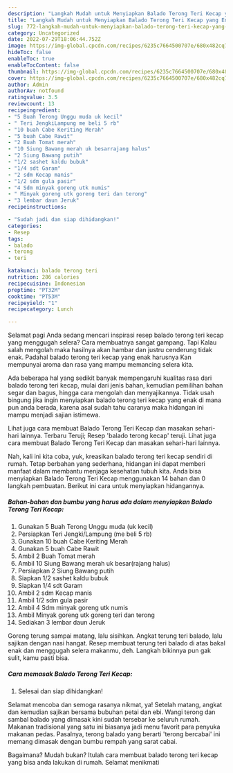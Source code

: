 ```yaml
---
description: "Langkah Mudah untuk Menyiapkan Balado Terong Teri Kecap yang Enak"
title: "Langkah Mudah untuk Menyiapkan Balado Terong Teri Kecap yang Enak"
slug: 772-langkah-mudah-untuk-menyiapkan-balado-terong-teri-kecap-yang-enak
category: Uncategorized
date: 2022-07-29T18:06:44.752Z
image: https://img-global.cpcdn.com/recipes/6235c7664500707e/680x482cq70/balado-terong-teri-kecap-foto-resep-utama.jpg
hideToc: false
enableToc: true
enableTocContent: false
thumbnail: https://img-global.cpcdn.com/recipes/6235c7664500707e/680x482cq70/balado-terong-teri-kecap-foto-resep-utama.jpg
cover: https://img-global.cpcdn.com/recipes/6235c7664500707e/680x482cq70/balado-terong-teri-kecap-foto-resep-utama.jpg
author: Admin
authorAv: notfound
ratingvalue: 3.5
reviewcount: 13
recipeingredient:
- "5 Buah Terong Unggu muda uk kecil"
- " Teri JengkiLampung me beli 5 rb"
- "10 buah Cabe Keriting Merah"
- "5 buah Cabe Rawit"
- "2 Buah Tomat merah"
- "10 Siung Bawang merah uk besarrajang halus"
- "2 Siung Bawang putih"
- "1/2 sashet kaldu bubuk"
- "1/4 sdt Garam"
- "2 sdm Kecap manis"
- "1/2 sdm gula pasir"
- "4 Sdm minyak goreng utk numis"
- " Minyak goreng utk goreng teri dan terong"
- "3 lembar daun Jeruk"
recipeinstructions:

- "Sudah jadi dan siap dihidangkan!"
categories:
- Resep
tags:
- balado
- terong
- teri

katakunci: balado terong teri 
nutrition: 286 calories
recipecuisine: Indonesian
preptime: "PT32M"
cooktime: "PT53M"
recipeyield: "1"
recipecategory: Lunch

---
```



Selamat pagi Anda sedang mencari inspirasi resep balado terong teri kecap yang menggugah selera? Cara membuatnya sangat gampang. Tapi Kalau salah mengolah maka hasilnya akan hambar dan justru cenderung tidak enak. Padahal balado terong teri kecap yang enak harusnya Kan mempunyai aroma dan rasa yang mampu memancing selera kita.


Ada beberapa hal yang sedikit banyak mempengaruhi kualitas rasa dari balado terong teri kecap, mulai dari jenis bahan, kemudian pemilihan bahan segar dan bagus, hingga cara mengolah dan menyajikannya. Tidak usah bingung jika ingin menyiapkan balado terong teri kecap yang enak di mana pun anda berada, karena asal sudah tahu caranya maka hidangan ini mampu menjadi sajian istimewa.

Lihat juga cara membuat Balado Terong Teri Kecap dan masakan sehari-hari lainnya. Terbaru Teruji; Resep &#39;balado terong kecap&#39; teruji. Lihat juga cara membuat Balado Terong Teri Kecap dan masakan sehari-hari lainnya.


Nah, kali ini kita coba, yuk, kreasikan balado terong teri kecap sendiri di rumah. Tetap berbahan yang sederhana, hidangan ini dapat memberi manfaat dalam membantu menjaga kesehatan tubuh kita. Anda bisa menyiapkan Balado Terong Teri Kecap menggunakan 14 bahan dan 0 langkah pembuatan. Berikut ini cara untuk menyiapkan hidangannya.

<!--inarticleads1-->

##### Bahan-bahan dan bumbu yang harus ada dalam menyiapkan Balado Terong Teri Kecap:

1. Gunakan 5 Buah Terong Unggu muda (uk kecil)
1. Persiapkan  Teri Jengki/Lampung (me beli 5 rb)
1. Gunakan 10 buah Cabe Keriting Merah
1. Gunakan 5 buah Cabe Rawit
1. Ambil 2 Buah Tomat merah
1. Ambil 10 Siung Bawang merah uk besar(rajang halus)
1. Persiapkan 2 Siung Bawang putih
1. Siapkan 1/2 sashet kaldu bubuk
1. Siapkan 1/4 sdt Garam
1. Ambil 2 sdm Kecap manis
1. Ambil 1/2 sdm gula pasir
1. Ambil 4 Sdm minyak goreng utk numis
1. Ambil  Minyak goreng utk goreng teri dan terong
1. Sediakan 3 lembar daun Jeruk


Goreng terung sampai matang, lalu sisihkan. Angkat terung teri balado, lalu sajikan dengan nasi hangat. Resep membuat terung teri balado di atas bakal enak dan menggugah selera makanmu, deh. Langkah bikinnya pun gak sulit, kamu pasti bisa. 

<!--inarticleads2-->

##### Cara memasak Balado Terong Teri Kecap:


1. Selesai dan siap dihidangkan!

Selamat mencoba dan semoga rasanya nikmat, ya! Setelah matang, angkat dan kemudian sajikan bersama bubuhan petai dan ebi. Wangi terong dan sambal balado yang dimasak kini sudah tersebar ke seluruh rumah. Makanan tradisional yang satu ini biasanya jadi menu favorit para penyuka makanan pedas. Pasalnya, terong balado yang berarti &#39;terong bercabai&#39; ini memang dimasak dengan bumbu rempah yang sarat cabai. 

Bagaimana? Mudah bukan? Itulah cara membuat balado terong teri kecap yang bisa anda lakukan di rumah. Selamat menikmati
